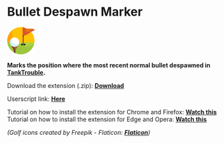 # Bullet Despawn Marker
<img src="icon.png" alt="Bullet Despawn Marker icon" width="64" height="64">

**Marks the position where the most recent normal bullet despawned in [TankTrouble](https://tanktrouble.com/).**

Download the extension (.zip): [**Download**](https://github.com/ForsakenGentleman/bullet-despawn-marker/archive/refs/heads/main.zip)

Userscript link: [**Here**](https://greasyfork.org/en/scripts/542851-bullet-despawn-marker/code)

Tutorial on how to install the extension for Chrome and Firefox: [**Watch this**](https://www.youtube.com/watch?v=dhaGRJvJAII)
Tutorial on how to install the extension for Edge and Opera: [**Watch this**](https://www.youtube.com/watch?v=qvmFJ5ZkryE)

*(Golf icons created by Freepik - Flaticon: [**Flaticon**](https://www.flaticon.com/free-icons/golf))*
